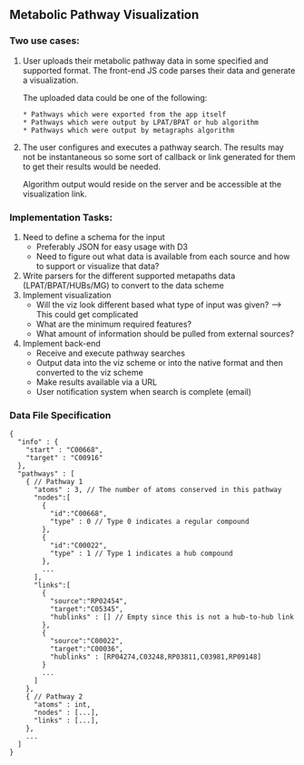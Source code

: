 ## Metabolic Pathway Visualization

### Two use cases:

1. User uploads their metabolic pathway data in some specified and supported
   format. The front-end JS code parses their data and generate a
   visualization.

    The uploaded data could be one of the following:

       * Pathways which were exported from the app itself
       * Pathways which were output by LPAT/BPAT or hub algorithm
       * Pathways which were output by metagraphs algorithm

2. The user configures and executes a pathway search. The results may not be
   instantaneous so some sort of callback or link generated for them to
   get their results would be needed.

   Algorithm output would reside on the server and be accessible at the
   visualization link.


### Implementation Tasks:

1. Need to define a schema for the input
    * Preferably JSON for easy usage with D3
    * Need to figure out what data is available from each source and how to
      support or visualize that data?
2. Write parsers for the different supported metapaths data (LPAT/BPAT/HUBs/MG)
   to convert to the data scheme
3. Implement visualization
    * Will the viz look different based what type of input was given? --> This
      could get complicated
    * What are the minimum required features?
    * What amount of information should be pulled from external sources?
4. Implement back-end
    * Receive and execute pathway searches
    * Output data into the viz scheme or into the native format and then
      converted to the viz scheme
    * Make results available via a URL
    * User notification system when search is complete (email)


### Data File Specification
```
{
  "info" : {
    "start" : "C00668",
    "target" : "C00916"
  },
  "pathways" : [
    { // Pathway 1
      "atoms" : 3, // The number of atoms conserved in this pathway
      "nodes":[
        {
          "id":"C00668",
          "type" : 0 // Type 0 indicates a regular compound
        },
        {
          "id":"C00022",
          "type" : 1 // Type 1 indicates a hub compound
        },
        ...
      ],
      "links":[
        {
          "source":"RP02454",
          "target":"C05345",
          "hublinks" : [] // Empty since this is not a hub-to-hub link
        },
        {
          "source":"C00022",
          "target":"C00036",
          "hublinks" : [RP04274,C03248,RP03811,C03981,RP09148]
        }
        ...
      ]
    },
    { // Pathway 2
      "atoms" : int,
      "nodes" : [...],
      "links" : [...],
    },
    ...
  ]
}
```

